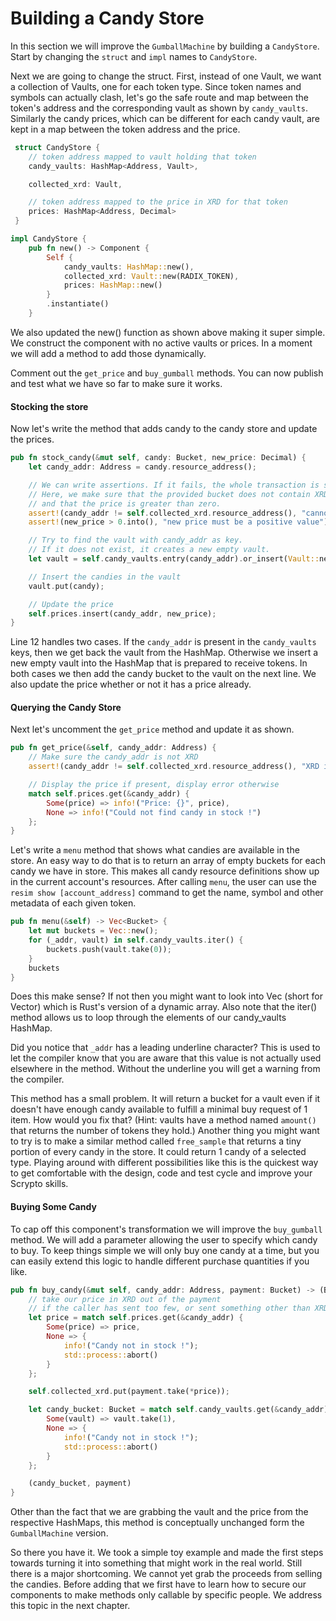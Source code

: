 # Building a Candy Store

In this section we will improve the `GumballMachine` by building a `CandyStore`. Start by changing the `struct` and `impl` names to `CandyStore`.

Next we are going to change the struct. First, instead of one Vault, we want a collection of Vaults, one for each token type. Since token names and symbols can actually clash, let's go the safe route and map between the token's address and the corresponding vault as shown by `candy_vaults`. Similarly the candy prices, which can be different for each candy vault, are kept in a map between the token address and the price.

```rust
 struct CandyStore {
    // token address mapped to vault holding that token
    candy_vaults: HashMap<Address, Vault>,

    collected_xrd: Vault,

    // token address mapped to the price in XRD for that token
    prices: HashMap<Address, Decimal>
 }

impl CandyStore {
    pub fn new() -> Component {
        Self {
            candy_vaults: HashMap::new(),
            collected_xrd: Vault::new(RADIX_TOKEN),
            prices: HashMap::new()
        }
        .instantiate()
    }
```

We also updated the new() function as shown above making it super simple. We construct the component with no active vaults or prices. In a moment we will add a method to add those dynamically.

Comment out the `get_price` and `buy_gumball` methods. You can now publish and test what we have so far to make sure it works.

#### Stocking the store

Now let's write the method that adds candy to the candy store and update the prices.

```rust
pub fn stock_candy(&mut self, candy: Bucket, new_price: Decimal) {
    let candy_addr: Address = candy.resource_address();

    // We can write assertions. If it fails, the whole transaction is safely rolled back.
    // Here, we make sure that the provided bucket does not contain XRD
    // and that the price is greater than zero.
    assert!(candy_addr != self.collected_xrd.resource_address(), "cannot stock XRD as candy");
    assert!(new_price > 0.into(), "new price must be a positive value");

    // Try to find the vault with candy_addr as key.
    // If it does not exist, it creates a new empty vault.
    let vault = self.candy_vaults.entry(candy_addr).or_insert(Vault::new(candy_addr));

    // Insert the candies in the vault
    vault.put(candy);

    // Update the price
    self.prices.insert(candy_addr, new_price);
}
```

Line 12 handles two cases. If the `candy_addr` is present in the `candy_vaults` keys, then we get back the vault from the HashMap. Otherwise we insert a new empty vault into the HashMap that is prepared to receive tokens. In both cases we then add the candy bucket to the vault on the next line. We also update the price whether or not it has a price already.

#### Querying the Candy Store

Next let's uncomment the `get_price` method and update it as shown.

```rust
pub fn get_price(&self, candy_addr: Address) {
    // Make sure the candy_addr is not XRD
    assert!(candy_addr != self.collected_xrd.resource_address(), "XRD is priceless");

    // Display the price if present, display error otherwise
    match self.prices.get(&candy_addr) {
        Some(price) => info!("Price: {}", price),
        None => info!("Could not find candy in stock !")
    };
}
```

Let's write a `menu` method that shows what candies are available in the store. An easy way to do that is to return an array of empty buckets for each candy we have in store. This makes all candy resource definitions show up in the current account's resources. After calling `menu`, the user can use the `resim show [account_address]` command to get the name, symbol and other metadata of each given token.

```rust
pub fn menu(&self) -> Vec<Bucket> {
    let mut buckets = Vec::new();
    for (_addr, vault) in self.candy_vaults.iter() {
        buckets.push(vault.take(0));
    }
    buckets
}
```

Does this make sense? If not then you might want to look into Vec (short for Vector) which is Rust's version of a dynamic array. Also note that the iter() method allows us to loop through the elements of our candy_vaults HashMap.

Did you notice that `_addr` has a leading underline character? This is used to let the compiler know that you are aware that this value is not actually used elsewhere in the method. Without the underline you will get a warning from the compiler.

This method has a small problem. It will return a bucket for a vault even if it doesn't have enough candy available to fulfill a minimal buy request of 1 item. How would you fix that? (Hint: vaults have a method named `amount()` that returns the number of tokens they hold.) Another thing you might want to try is to make a similar method called `free_sample` that returns a tiny portion of every candy in the store. It could return 1 candy of a selected type. Playing around with different possibilities like this is the quickest way to get comfortable with the design, code and test cycle and improve your Scrypto skills.

#### Buying Some Candy

To cap off this component's transformation we will improve the `buy_gumball` method. We will add a parameter allowing the user to specify which candy to buy. To keep things simple we will only buy one candy at a time, but you can easily extend this logic to handle different purchase quantities if you like.

```rust
pub fn buy_candy(&mut self, candy_addr: Address, payment: Bucket) -> (Bucket, Bucket) {
    // take our price in XRD out of the payment
    // if the caller has sent too few, or sent something other than XRD, they'll get a runtime error
    let price = match self.prices.get(&candy_addr) {
        Some(price) => price,
        None => {
            info!("Candy not in stock !");
            std::process::abort()
        }
    };

    self.collected_xrd.put(payment.take(*price));

    let candy_bucket: Bucket = match self.candy_vaults.get(&candy_addr) {
        Some(vault) => vault.take(1),
        None => {
            info!("Candy not in stock !");
            std::process::abort()
        }
    };

    (candy_bucket, payment)
}
```

Other than the fact that we are grabbing the vault and the price from the respective HashMaps, this method is conceptually unchanged form the `GumballMachine` version.

So there you have it. We took a simple toy example and made the first steps towards turning it into something that might work in the real world. Still there is a major shortcoming. We cannot yet grab the proceeds from selling the candies. Before adding that we first have to learn how to secure our components to make methods only callable by specific people. We address this topic in the next chapter.
